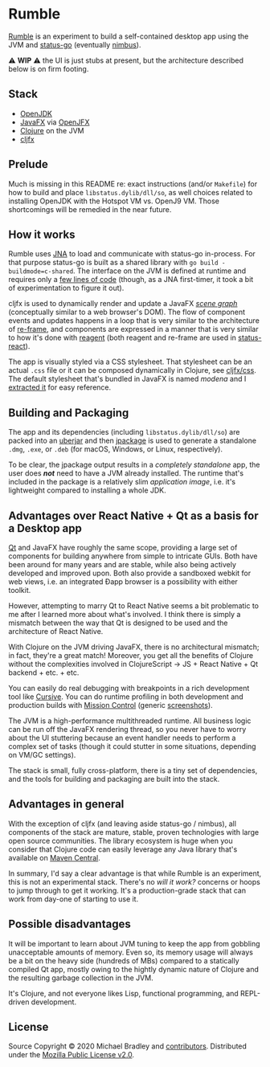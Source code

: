 # Rumble

[Rumble](https://github.com/michaelsbradleyjr/rumble/tree/first-ui-attempt) is an experiment to build a self-contained desktop app using the JVM and [status-go](https://github.com/status-im/status-go) (eventually [nimbus](https://github.com/status-im/nimbus)).

:warning: **WIP** :warning: the UI is just stubs at present, but the architecture described below is on firm footing.

## Stack

* [OpenJDK](https://adoptopenjdk.net/index.html)
* [JavaFX](https://en.wikipedia.org/wiki/JavaFX) via [OpenJFX](https://github.com/openjdk/jfx)
* [Clojure](https://clojure.org/) on the JVM
* [cljfx](https://github.com/cljfx/cljfx)

## Prelude

Much is missing in this README re: exact instructions (and/or `Makefile`) for how to build and place `libstatus.dylib/dll/so`, as well choices related to installing OpenJDK with the Hotspot VM vs. OpenJ9 VM. Those shortcomings will be remedied in the near future.

## How it works

Rumble uses [JNA](https://github.com/java-native-access/jna) to load and communicate with status-go in-process. For that purpose status-go is built as a shared library with `go build -buildmode=c-shared`. The interface on the JVM is defined at runtime and requires only a [few lines of code](https://github.com/michaelsbradleyjr/rumble/blob/first-ui-attempt/src/clj/rumble/native/status_go.clj#L5-L18) (though, as a JNA first-timer, it took a bit of experimentation to figure it out).

cljfx is used to dynamically render and update a JavaFX [*scene graph*](https://openjfx.io/javadoc/14/javafx.graphics/javafx/scene/package-summary.html) (conceptually similar to a web browser's DOM). The flow of component events and updates happens in a loop that is very similar to the architecture of [re-frame](https://github.com/Day8/re-frame), and components are expressed in a manner that is very similar to how it's done with [reagent](https://github.com/reagent-project/reagent) (both reagent and re-frame are used in [status-react](https://github.com/status-im/status-react)).

The app is visually styled via a CSS stylesheet. That stylesheet can be an actual `.css` file or it can be composed dynamically in Clojure, see [cljfx/css](https://github.com/cljfx/css). The default stylesheet that's bundled in JavaFX is named *modena* and I [extracted it](https://gist.github.com/michaelsbradleyjr/e2b9a638a2806a760deb36c782fb83d9) for easy reference.

## Building and Packaging

The app and its dependencies (including `libstatus.dylib/dll/so`) are packed into an [uberjar](https://stackoverflow.com/questions/11947037/what-is-an-uber-jar) and then [jpackage](https://docs.oracle.com/en/java/javase/14/jpackage/packaging-overview.html) is used to generate a standalone `.dmg`, `.exe`, or `.deb` (for macOS, Windows, or Linux, respectively).

To be clear, the jpackage output results in a *completely standalone* app, the user does ***not*** need to have a JVM already installed. The runtime that's included in the package is a relatively slim *application image*, i.e. it's lightweight compared to installing a whole JDK.

## Advantages over React Native + Qt as a basis for a Desktop app

[Qt](https://www.qt.io/) and JavaFX have roughly the same scope, providing a large set of components for building anywhere from simple to intricate GUIs. Both have been around for many years and are stable, while also being actively developed and improved upon. Both also provide a sandboxed webkit for web views, i.e. an integrated Ðapp browser is a possibility with either toolkit.

However, attempting to marry Qt to React Native seems a bit problematic to me after I learned more about what's involved. I think there is simply a mismatch between the way that Qt is designed to be used and the architecture of React Native.

With Clojure on the JVM driving JavaFX, there is no architectural mismatch; in fact, they're a great match! Moreover, you get all the benefits of Clojure without the complexities involved in ClojureScript -> JS + React Native + Qt backend + etc. + etc.

You can easily do real debugging with breakpoints in a rich development tool like [Cursive](https://cursive-ide.com/index.html). You can do runtime profiling in both development and production builds with [Mission Control](https://adoptopenjdk.net/jmc.html) (generic [screenshots](https://www.google.com/search?tbm=isch&source=hp&biw=840&bih=913&ei=Vk-9XpvXC4WWtQX28I3wCQ&q=mission+control+jdk&oq=mission+control+jdk&gs_lcp=CgNpbWcQAzIGCAAQCBAeOgIIADoFCAAQgwFQvwhYkUBg6EFoBXAAeACAAbQBiAHRCZIBBDE5LjGYAQCgAQGqAQtnd3Mtd2l6LWltZ7ABAA&sclient=img&ved=0ahUKEwib2tOewrPpAhUFS60KHXZ4A54Q4dUDCAY&uact=5)).

The JVM is a high-performance multithreaded runtime. All business logic can be run off the JavaFX rendering thread, so you never have to worry about the UI stuttering because an event handler needs to perform a complex set of tasks (though it could stutter in some situations, depending on VM/GC settings).

The stack is small, fully cross-platform, there is a tiny set of dependencies, and the tools for building and packaging are built into the stack.

## Advantages in general

With the exception of cljfx (and leaving aside status-go / nimbus), all components of the stack are mature, stable, proven technologies with large open source communities. The library ecosystem is huge when you consider that Clojure code can easily leverage any Java library that's available on [Maven Central](https://search.maven.org/).

In summary, I'd say a clear advantage is that while Rumble is an experiment, this is not an experimental stack. There's no *will it work?* concerns or hoops to jump through to get it working. It's a production-grade stack that can work from day-one of starting to use it.

## Possible disadvantages

It will be important to learn about JVM tuning to keep the app from gobbling unacceptable amounts of memory. Even so, its memory usage will always be a bit on the heavy side (hundreds of MBs) compared to a statically compiled Qt app, mostly owing to the hightly dynamic nature of Clojure and the resulting garbage collection in the JVM.

It's Clojure, and not everyone likes Lisp, functional programming, and REPL-driven development.

## License

Source Copyright © 2020 Michael Bradley and [contributors](https://github.com/michaelsbradleyjr/rumble/graphs/contributors). Distributed under the [Mozilla Public License v2.0](https://github.com/michaelsbradleyjr/rumble/blob/master/LICENSE.md).
